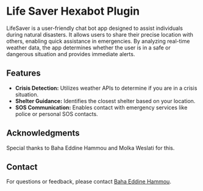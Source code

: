 # Life Saver Hexabot Plugin

LifeSaver is a user-friendly chat bot app designed to assist individuals during natural disasters. It allows users to share their precise location with others, enabling quick assistance in emergencies. By analyzing real-time weather data, the app determines whether the user is in a safe or dangerous situation and provides immediate alerts.

## Features

- **Crisis Detection:** Utilizes weather APIs to determine if you are in a crisis situation.
- **Shelter Guidance:** Identifies the closest shelter based on your location.
- **SOS Communication:** Enables contact with emergency services like police or personal SOS contacts.



## Acknowledgments

Special thanks to Baha Eddine Hammou and Molka Weslati for this.

## Contact

For questions or feedback, please contact [Baha Eddine Hammou](https://github.com/baha-eddine-hammou).
